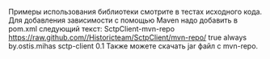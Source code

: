 Примеры использования библиотеки смотрите в тестах исходного кода.
Для добавления зависимости с помощью Maven надо добавить в pom.xml следующий текcт:
<myxml>
<repositories>
  <repository>
    <id>SctpClient-mvn-repo</id>
    <url>https://raw.github.com//Historicteam/SctpClient/mvn-repo/</url>
    <snapshots>
      <enabled>true</enabled>
      <updatePolicy>always</updatePolicy>
    </snapshots>
  </repository>
</repositories>
<dependencies>
  <dependency>
    <groupId>by.ostis.mihas</groupId>
    <artifactId>sctp-client</artifactId>
    <version>0.1</version>
  </dependency>
</dependencies>
</myxml>
Также можете скачать jar файл с mvn-repo.
